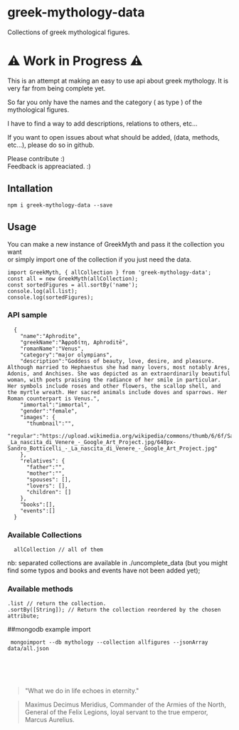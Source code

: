 # greek-mythology-data

Collections of greek mythological figures.

# ⚠️ Work in Progress ⚠️

This is an attempt at making an easy to use api about greek mythology. It is very far from being complete yet.

So far you only have the names and the category ( as type ) of the mythological figures.

I have to find a way to add descriptions, relations to others, etc...

If you want to open issues about what should be added, (data, methods, etc...), please do so in github.

Please contribute :)  
Feedback is appreaciated. :)


## Intallation

```
npm i greek-mythology-data --save
```

## Usage

You can make a new instance of GreekMyth and pass it the collection you want  
or simply import one of the collection if you just need the data.


```
import GreekMyth, { allCollection } from 'greek-mythology-data';
const all = new GreekMyth(allCollection);
const sortedFigures = all.sortBy('name');
console.log(all.list);
console.log(sortedFigures);
```

### API sample
```
  {
    "name":"Aphrodite",
    "greekName":"Ἀφροδίτη, Aphroditē",
    "romanName":"Venus",
    "category":"major olympians",
    "description":"Goddess of beauty, love, desire, and pleasure. Although married to Hephaestus she had many lovers, most notably Ares, Adonis, and Anchises. She was depicted as an extraordinarily beautiful woman, with poets praising the radiance of her smile in particular. Her symbols include roses and other flowers, the scallop shell, and the myrtle wreath. Her sacred animals include doves and sparrows. Her Roman counterpart is Venus.",
    "immortal":"immortal",
    "gender":"female",
    "images": {
      "thumbnail":"",
      "regular":"https://upload.wikimedia.org/wikipedia/commons/thumb/6/6f/Sandro_Botticelli_-_La_nascita_di_Venere_-_Google_Art_Project.jpg/640px-Sandro_Botticelli_-_La_nascita_di_Venere_-_Google_Art_Project.jpg"
    },
    "relatives": {
      "father":"",
      "mother":"",
      "spouses": [],
      "lovers": [],
      "children": []
    },
    "books":[],
    "events":[]
  }
```

### Available Collections
```
  allCollection // all of them
```
nb: separated collections are available in ./uncomplete_data (but you might find some typos and books and events have not been added yet);


### Available methods
```
.list // return the collection.
.sortBy([String]); // Return the collection reordered by the chosen attribute;
```

##mongodb example import
```
 mongoimport --db mythology --collection allfigures --jsonArray data/all.json
```
 
   
<br>
<br>
<br>


  
  
> "What we do in life echoes in eternity."

> Maximus Decimus Meridius, Commander of the Armies of the North, General of the Felix Legions, loyal servant to the true emperor, Marcus Aurelius.

